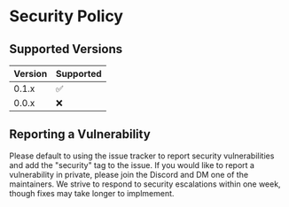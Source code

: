 # Security Policy

## Supported Versions

| Version | Supported          |
| ------- | ------------------ |
| 0.1.x   | :white_check_mark: |
| 0.0.x   | :x:                |

## Reporting a Vulnerability

Please default to using the issue tracker to report security vulnerabilities and add the "security" tag to the issue. 
If you would like to report a vulnerability in private, please join the Discord and DM one of the maintainers. 
We strive to respond to security escalations within one week, though fixes may take longer to implmement.
